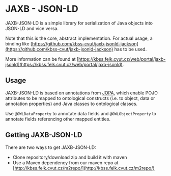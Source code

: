 # JAXB - JSON-LD

JAXB-JSON-LD is a simple library for serialization of Java objects into JSON-LD and vice versa.

Note that this is the core, abstract implementation. For actual usage, a binding like [https://github.com/kbss-cvut/jaxb-jsonld-jackson](https://github.com/kbss-cvut/jaxb-jsonld-jackson)
has to be used.

More information can be found at [https://kbss.felk.cvut.cz/web/portal/jaxb-jsonld](https://kbss.felk.cvut.cz/web/portal/jaxb-jsonld).

## Usage

JAXB-JSON-LD is based on annotations from [JOPA](https://github.com/kbss-cvut/jopa), which enable POJO attributes
to be mapped to ontological constructs (i.e. to object, data or annotation properties) and Java classes to ontological
classes.

Use `@OWLDataProperty` to annotate data fields and `@OWLObjectProperty` to annotate fields referencing other mapped entities.

## Getting JAXB-JSON-LD

There are two ways to get JAXB-JSON-LD:

* Clone repository/download zip and build it with maven
* Use a Maven dependency from our maven repo at [http://kbss.felk.cvut.cz/m2repo/](http://kbss.felk.cvut.cz/m2repo/)
